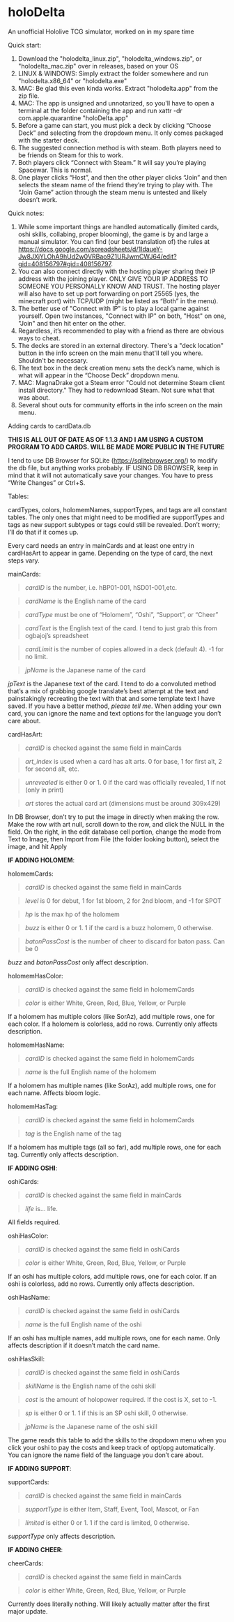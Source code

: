 # holoDelta
An unofficial Hololive TCG simulator, worked on in my spare time

Quick start:
1. Download the "holodelta_linux.zip", "holodelta_windows.zip", or "holodelta_mac.zip" over in releases, based on your OS
2. LINUX & WINDOWS: Simply extract the folder somewhere and run "holodelta.x86_64" or "holodelta.exe"
3. MAC: Be glad this even kinda works. Extract "holodelta.app" from the zip file.
4. MAC: The app is unsigned and unnotarized, so you'll have to open a terminal at the folder containing the app and run xattr -dr com.apple.quarantine "holoDelta.app"
5. Before a game can start, you must pick a deck by clicking “Choose Deck” and selecting from the dropdown menu. It only comes packaged with the starter deck.
6. The suggested connection method is with steam. Both players need to be friends on Steam for this to work.
7. Both players click “Connect with Steam.” It will say you’re playing Spacewar. This is normal.
8. One player clicks “Host”, and then the other player clicks “Join” and then selects the steam name of the friend they’re trying to play with. The “Join Game” action through the steam menu is untested and likely doesn’t work.

Quick notes:

1. While some important things are handled automatically (limited cards, oshi skills, collabing, proper blooming), the game is by and large a manual simulator. You can find (our best translation of) the rules at https://docs.google.com/spreadsheets/d/1IdaueY-Jw8JXjYLOhA9hUd2w0VRBao9Z1URJwmCWJ64/edit?gid=408156797#gid=408156797.
2. You can also connect directly with the hosting player sharing their IP address with the joining player. ONLY GIVE YOUR IP ADDRESS TO SOMEONE YOU PERSONALLY KNOW AND TRUST. The hosting player will also have to set up port forwarding on port 25565 (yes, the minecraft port) with TCP/UDP (might be listed as “Both” in the menu).
3. The better use of "Connect with IP" is to play a local game against yourself. Open two instances, "Connect with IP" on both, "Host" on one, "Join" and then hit enter on the other.
4. Regardless, it’s recommended to play with a friend as there are obvious ways to cheat.
5. The decks are stored in an external directory. There's a "deck location" button in the info screen on the main menu that'll tell you where. Shouldn't be necessary.
6. The text box in the deck creation menu sets the deck’s name, which is what will appear in the “Choose Deck” dropdown menu.
7. MAC: MagnaDrake got a Steam error "Could not determine Steam client install directory." They had to redownload Steam. Not sure what that was about.
8. Several shout outs for community efforts in the info screen on the main menu.


Adding cards to cardData.db

**THIS IS ALL OUT OF DATE AS OF 1.1.3 AND I AM USING A CUSTOM PROGRAM TO ADD CARDS. WILL BE MADE MORE PUBLIC IN THE FUTURE**

I tend to use DB Browser for SQLite (https://sqlitebrowser.org/) to modify the db file, but anything works probably. IF USING DB BROWSER, keep in mind that it will not automatically save your changes. You have to press “Write Changes” or Ctrl+S.

Tables:

cardTypes, colors, holomemNames, supportTypes, and tags are all constant tables. The only ones that might need to be modified are supportTypes and tags as new support subtypes or tags could still be revealed. Don’t worry; I’ll do that if it comes up.

Every card needs an entry in mainCards and at least one entry in cardHasArt to appear in game. Depending on the type of card, the next steps vary.

mainCards:
>_cardID_ is the number, i.e. hBP01-001, hSD01-001,etc.

>_cardName_ is the English name of the card

>_cardType_ must be one of “Holomem”, “Oshi”,  “Support”, or “Cheer”

>_cardText_ is the English text of the card. I tend to just grab this from ogbajoj’s spreadsheet

>_cardLimit_ is the number of copies allowed in a deck (default 4). -1 for no limit.

>_jpName_ is the Japanese name of the card

_jpText_ is the Japanese text of the card. I tend to do a convoluted method that’s a mix of grabbing google translate’s best attempt at the text and painstakingly recreating the text with that and some template text I have saved. If you have a better method, _please tell me_.
When adding your own card, you can ignore the name and text options for the language you don’t care about.

cardHasArt:
>_cardID_ is checked against the same field in mainCards

>_art_index_ is used when a card has alt arts. 0 for base, 1 for first alt, 2 for second alt, etc.

>_unrevealed_ is either 0 or 1. 0 if the card was officially revealed, 1 if not (only in print)

>_art_ stores the actual card art (dimensions must be around 309x429)

In DB Browser, don’t try to put the image in directly when making the row. Make the row with art null, scroll down to the row, and click the NULL in the field. On the right, in the edit database cell portion, change the mode from Text to Image, then Import from File (the folder looking button), select the image, and hit Apply


**IF ADDING HOLOMEM**:

holomemCards:
>_cardID_ is checked against the same field in mainCards

>_level_ is 0 for debut, 1 for 1st bloom, 2 for 2nd bloom, and -1 for SPOT

>_hp_ is the max hp of the holomem

>_buzz_ is either 0 or 1. 1 if the card is a buzz holomem, 0 otherwise.

>_batonPassCost_ is the number of cheer to discard for baton pass. Can be 0

_buzz_ and _batonPassCost_ only affect description.
 
holomemHasColor:
>_cardID_ is checked against the same field in holomemCards

>_color_ is either White, Green, Red, Blue, Yellow, or Purple

If a holomem has multiple colors (like SorAz), add multiple rows, one for each color. If a holomem is colorless, add no rows. Currently only affects description.

holomemHasName:
>_cardID_ is checked against the same field in holomemCards

>_name_ is the full English name of the holomem

If a holomem has multiple names (like SorAz), add multiple rows, one for each name. Affects bloom logic.

holomemHasTag:
>_cardID_ is checked against the same field in holomemCards

>_tag_ is the English name of the tag

If a holomem has multiple tags (all so far), add multiple rows, one for each tag. Currently only affects description.


**IF ADDING OSHI**:

oshiCards:
>_cardID_ is checked against the same field in mainCards

>_life_ is… life.

All fields required.

oshiHasColor:
>_cardID_ is checked against the same field in oshiCards

>_color_ is either White, Green, Red, Blue, Yellow, or Purple

If an oshi has multiple colors, add multiple rows, one for each color. If an oshi is colorless, add no rows. Currently only affects description.

oshiHasName:
>_cardID_ is checked against the same field in oshiCards

>_name_ is the full English name of the oshi

If an oshi has multiple names, add multiple rows, one for each name. Only affects description if it doesn’t match the card name.

oshiHasSkill:
>_cardID_ is checked against the same field in oshiCards

>_skillName_ is the English name of the oshi skill

>_cost_ is the amount of holopower required. If the cost is X, set to -1.

>_sp_ is either 0 or 1. 1 if this is an SP oshi skill, 0 otherwise.

>_jpName_ is the Japanese name of the oshi skill

The game reads this table to add the skills to the dropdown menu when you click your oshi to pay the costs and keep track of opt/opg automatically. You can ignore the name field of the language you don’t care about.


**IF ADDING SUPPORT**:

supportCards:
>_cardID_ is checked against the same field in mainCards

>_supportType_ is either Item, Staff, Event, Tool, Mascot, or Fan

>_limited_ is either 0 or 1. 1 if the card is limited, 0 otherwise.

_supportType_ only affects description.


**IF ADDING CHEER**:

cheerCards:
>_cardID_ is checked against the same field in mainCards

>_color_ is either White, Green, Red, Blue, Yellow, or Purple

Currently does literally nothing. Will likely actually matter after the first major update.
